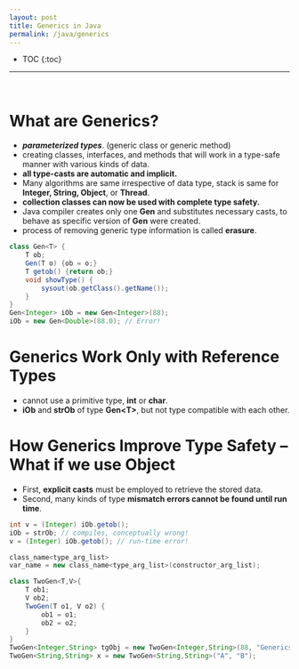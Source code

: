 ```yaml
---
layout: post
title: Generics in Java
permalink: /java/generics
---
```


- TOC
{:toc}

<hr><br>

# What are Generics?

* ***parameterized types***. (generic class or generic method)
* creating classes, interfaces, and methods that will work in a type-safe manner with various kinds of data. 
* **all type-casts are automatic and implicit.**
* Many algorithms are same irrespective of data type, stack is same for **Integer, String, Object**, or **Thread**. 
* **collection classes can now be used with complete type safety.**
* Java compiler creates only one **Gen** and substitutes necessary casts, to behave as specific version of **Gen** were created. 
* process of removing generic type information is called **erasure**.

```java
class Gen<T> {
    T ob;
    Gen(T o) {ob = o;}
    T getob() {return ob;}
    void showType() {
        sysout(ob.getClass().getName());
    }
}
Gen<Integer> iOb = new Gen<Integer>(88);
iOb = new Gen<Double>(88.0); // Error!
```

# Generics Work Only with Reference Types
* cannot use a primitive type, **int** or **char**. 
* **iOb** and **strOb** of type **Gen\<T>**, but not type compatible with each other.

# How Generics Improve Type Safety – What if we use Object
* First, **explicit casts** must be employed to retrieve the stored data. 
* Second, many kinds of type **mismatch errors cannot be found until run time**.

```java
int v = (Integer) iOb.getob();
iOb = strOb; // compiles, conceptually wrong!
v = (Integer) iOb.getob(); // run-time error!
```
```java
class_name<type_arg_list>
var_name = new class_name<type_arg_list>(constructor_arg_list);
```
```java
class TwoGen<T,V>{
    T ob1;
    V ob2;
    TwoGen(T o1, V o2) {
        ob1 = o1;
        ob2 = o2;
    }
}
TwoGen<Integer,String> tgObj = new TwoGen<Integer,String>(88, "Generics");
TwoGen<String,String> x = new TwoGen<String,String>("A", "B");
```
